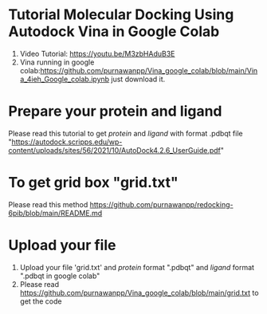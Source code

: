 # Tutorial Molecular Docking Using Autodock Vina in Google Colab 
1. Video Tutorial: https://youtu.be/M3zbHAduB3E
2. Vina running in google colab:https://github.com/purnawanpp/Vina_google_colab/blob/main/Vina_4ieh_Google_colab.ipynb just download it.

# Prepare your protein and ligand 
Please read this tutorial to get _protein_ and _ligand_ with format .pdbqt file "https://autodock.scripps.edu/wp-content/uploads/sites/56/2021/10/AutoDock4.2.6_UserGuide.pdf"

# To get grid box "grid.txt" 
Please read this method https://github.com/purnawanpp/redocking-6pib/blob/main/README.md

# Upload your file
1. Upload your file 'grid.txt' and _protein_ format ".pdbqt" and _ligand_ format ".pdbqt in google colab"
2. Please read https://github.com/purnawanpp/Vina_google_colab/blob/main/grid.txt to get the code


